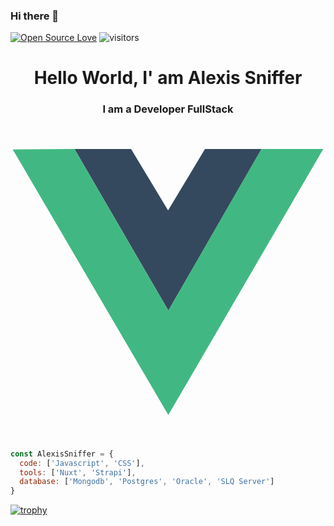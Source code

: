 ### Hi there 👋
[![Open Source Love](https://badges.frapsoft.com/os/v1/open-source.svg?v=102)](https://github.com/ellerbrock/open-source-badge/)
![visitors](https://visitor-badge.laobi.icu/badge?page_id=alexissniffer)

<h1 align="center">Hello World, I' am Alexis Sniffer</h1>
<h3 align="center">I am a Developer FullStack</h3>

<svg viewBox="0 0 128 128">
<path d="m-2.3125e-8 8.9337 49.854 0.1586 14.167 24.47 14.432-24.47 49.547-0.1577-63.834 110.14zm126.98 0.6374-24.36 0.0207-38.476 66.052-38.453-66.052-24.749-0.0194 63.211 107.89zm-25.149-0.008-22.745 0.16758l-15.053 24.647-14.817-24.647-22.794-0.1679 37.731 64.476zM25.997 9.3929l23.002 0.0087M25.997 9.3929l23.002 0.0087" fill="none"></path><path d="m25.997 9.3929 23.002 0.0087l15.036 24.958 14.983-24.956 22.982-0.0057-37.85 65.655z" fill="#35495e"></path><path d="m0.91068 9.5686 25.066-0.1711 38.151 65.658 37.852-65.654 25.11 0.0263-62.966 108.06z" fill="#41b883"></path>
</svg>


```javascript
const AlexisSniffer = {
  code: ['Javascript', 'CSS'],
  tools: ['Nuxt', 'Strapi'],
  database: ['Mongodb', 'Postgres', 'Oracle', 'SLQ Server']
}

```


[![trophy](https://github-profile-trophy.vercel.app/?username=alexissniffer&theme=algolia&margin-w=15&margin-h=15)](https://github.com/ryo-ma/github-profile-trophy)
